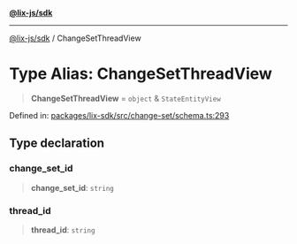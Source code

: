[**@lix-js/sdk**](../README.md)

***

[@lix-js/sdk](../README.md) / ChangeSetThreadView

# Type Alias: ChangeSetThreadView

> **ChangeSetThreadView** = `object` & `StateEntityView`

Defined in: [packages/lix-sdk/src/change-set/schema.ts:293](https://github.com/opral/monorepo/blob/3bcc1f95be292671fbdc30a84e807512030f233b/packages/lix-sdk/src/change-set/schema.ts#L293)

## Type declaration

### change\_set\_id

> **change\_set\_id**: `string`

### thread\_id

> **thread\_id**: `string`
